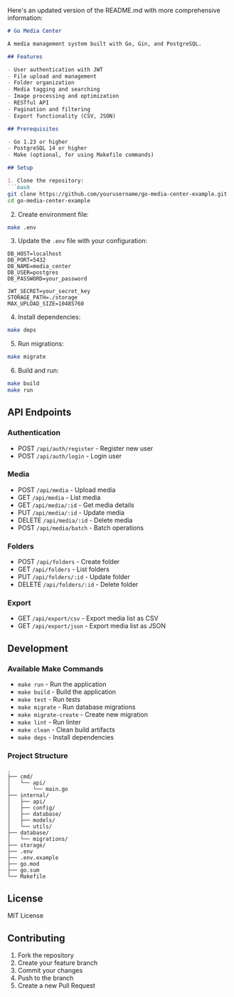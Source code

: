 Here's an updated version of the README.md with more comprehensive information:

```markdown:/Users/trannam/Products/go-media-center-example/README.md
# Go Media Center

A media management system built with Go, Gin, and PostgreSQL.

## Features

- User authentication with JWT
- File upload and management
- Folder organization
- Media tagging and searching
- Image processing and optimization
- RESTful API
- Pagination and filtering
- Export functionality (CSV, JSON)

## Prerequisites

- Go 1.23 or higher
- PostgreSQL 14 or higher
- Make (optional, for using Makefile commands)

## Setup

1. Clone the repository:
```bash
git clone https://github.com/yourusername/go-media-center-example.git
cd go-media-center-example
```

2. Create environment file:
```bash
make .env
```

3. Update the `.env` file with your configuration:
```plaintext
DB_HOST=localhost
DB_PORT=5432
DB_NAME=media_center
DB_USER=postgres
DB_PASSWORD=your_password

JWT_SECRET=your_secret_key
STORAGE_PATH=./storage
MAX_UPLOAD_SIZE=10485760
```

4. Install dependencies:
```bash
make deps
```

5. Run migrations:
```bash
make migrate
```

6. Build and run:
```bash
make build
make run
```

## API Endpoints

### Authentication
- POST `/api/auth/register` - Register new user
- POST `/api/auth/login` - Login user

### Media
- POST `/api/media` - Upload media
- GET `/api/media` - List media
- GET `/api/media/:id` - Get media details
- PUT `/api/media/:id` - Update media
- DELETE `/api/media/:id` - Delete media
- POST `/api/media/batch` - Batch operations

### Folders
- POST `/api/folders` - Create folder
- GET `/api/folders` - List folders
- PUT `/api/folders/:id` - Update folder
- DELETE `/api/folders/:id` - Delete folder

### Export
- GET `/api/export/csv` - Export media list as CSV
- GET `/api/export/json` - Export media list as JSON

## Development

### Available Make Commands
- `make run` - Run the application
- `make build` - Build the application
- `make test` - Run tests
- `make migrate` - Run database migrations
- `make migrate-create` - Create new migration
- `make lint` - Run linter
- `make clean` - Clean build artifacts
- `make deps` - Install dependencies

### Project Structure
```
.
├── cmd/
│   └── api/
│       └── main.go
├── internal/
│   ├── api/
│   ├── config/
│   ├── database/
│   ├── models/
│   └── utils/
├── database/
│   └── migrations/
├── storage/
├── .env
├── .env.example
├── go.mod
├── go.sum
└── Makefile
```

## License

MIT License

## Contributing

1. Fork the repository
2. Create your feature branch
3. Commit your changes
4. Push to the branch
5. Create a new Pull Request
```